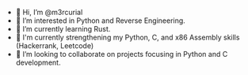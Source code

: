 - 👋 Hi, I’m @m3rcurial
- 👀 I’m interested in Python and Reverse Engineering.
- 🌱 I’m currently learning Rust.
- 🌱 I'm currently strengthening my Python, C, and x86 Assembly skills (Hackerrank, Leetcode)
- 💞️ I’m looking to collaborate on projects focusing in Python and C development.

<!---
m3rcurial/m3rcurial is a ✨ special ✨ repository because its `README.md` (this file) appears on your GitHub profile.
You can click the Preview link to take a look at your changes.
--->
